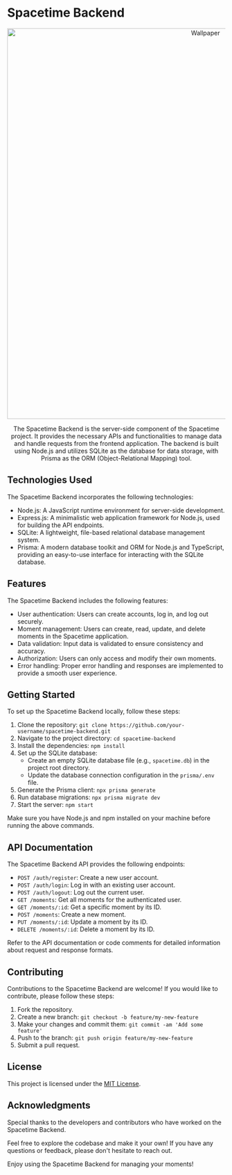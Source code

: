# Spacetime Backend

<div align="center">
<img width="900" alt="Wallpaper" src="https://github.com/MatheusWAlvarenga/nlw-spacetime-web/assets/94935750/13f47ab4-786c-42a4-8a7c-7e071e0db69b">
</div>

<p align="center">The Spacetime Backend is the server-side component of the Spacetime project. It provides the necessary APIs and functionalities to manage data and handle requests from the frontend application. The backend is built using Node.js and utilizes SQLite as the database for data storage, with Prisma as the ORM (Object-Relational Mapping) tool.</p>

## Technologies Used

The Spacetime Backend incorporates the following technologies:

- Node.js: A JavaScript runtime environment for server-side development.
- Express.js: A minimalistic web application framework for Node.js, used for building the API endpoints.
- SQLite: A lightweight, file-based relational database management system.
- Prisma: A modern database toolkit and ORM for Node.js and TypeScript, providing an easy-to-use interface for interacting with the SQLite database.

## Features

The Spacetime Backend includes the following features:

- User authentication: Users can create accounts, log in, and log out securely.
- Moment management: Users can create, read, update, and delete moments in the Spacetime application.
- Data validation: Input data is validated to ensure consistency and accuracy.
- Authorization: Users can only access and modify their own moments.
- Error handling: Proper error handling and responses are implemented to provide a smooth user experience.

## Getting Started

To set up the Spacetime Backend locally, follow these steps:

1. Clone the repository: `git clone https://github.com/your-username/spacetime-backend.git`
2. Navigate to the project directory: `cd spacetime-backend`
3. Install the dependencies: `npm install`
4. Set up the SQLite database:
   - Create an empty SQLite database file (e.g., `spacetime.db`) in the project root directory.
   - Update the database connection configuration in the `prisma/.env` file.
5. Generate the Prisma client: `npx prisma generate`
6. Run database migrations: `npx prisma migrate dev`
7. Start the server: `npm start`

Make sure you have Node.js and npm installed on your machine before running the above commands.

## API Documentation

The Spacetime Backend API provides the following endpoints:

- `POST /auth/register`: Create a new user account.
- `POST /auth/login`: Log in with an existing user account.
- `POST /auth/logout`: Log out the current user.
- `GET /moments`: Get all moments for the authenticated user.
- `GET /moments/:id`: Get a specific moment by its ID.
- `POST /moments`: Create a new moment.
- `PUT /moments/:id`: Update a moment by its ID.
- `DELETE /moments/:id`: Delete a moment by its ID.

Refer to the API documentation or code comments for detailed information about request and response formats.

## Contributing

Contributions to the Spacetime Backend are welcome! If you would like to contribute, please follow these steps:

1. Fork the repository.
2. Create a new branch: `git checkout -b feature/my-new-feature`
3. Make your changes and commit them: `git commit -am 'Add some feature'`
4. Push to the branch: `git push origin feature/my-new-feature`
5. Submit a pull request.

## License

This project is licensed under the [MIT License](LICENSE.md).

## Acknowledgments

Special thanks to the developers and contributors who have worked on the Spacetime Backend.

Feel free to explore the codebase and make it your own! If you have any questions or feedback, please don't hesitate to reach out.

Enjoy using the Spacetime Backend for managing your moments!
